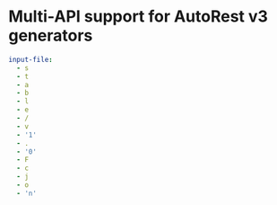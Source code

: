 # Multi-API support for AutoRest v3 generators

``` yaml $(enable-multi-api)
input-file:
  - s
  - t
  - a
  - b
  - l
  - e
  - /
  - v
  - '1'
  - .
  - '0'
  - F
  - c
  - j
  - o
  - 'n'
```
